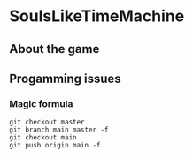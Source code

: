 # SoulsLikeTimeMachine

## About the game

## Progamming issues

### Magic formula

```
git checkout master   
git branch main master -f    
git checkout main  
git push origin main -f 
```
